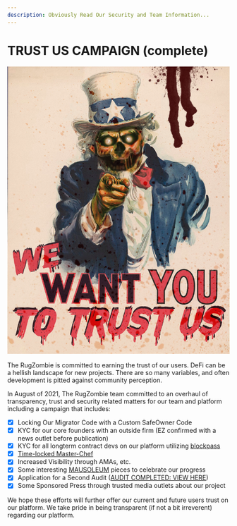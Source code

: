 ```yaml
---
description: Obviously Read Our Security and Team Information...
---
```


# TRUST US CAMPAIGN (complete)

![](../.gitbook/assets/wewanttrust.jpg)

The RugZombie is committed to earning the trust of our users. DeFi can be a hellish landscape for new projects. There are so many variables, and often development is pitted against community perception.&#x20;

In August of 2021, The RugZombie team committed to an overhaul of transparency, trust and security related matters for our team and platform including a campaign that includes:&#x20;

* [x] Locking Our Migrator Code with a Custom SafeOwner Code
* [x] KYC for our core founders with an outside firm (EZ confirmed with a news outlet before publication)&#x20;
* [x] KYC for all longterm contract devs on our platform utilizing [blockpass](https://blockpass.org)
* [x] [Time-locked Master-Chef](basic-team-security-information/)
* [x] Increased Visibility through AMAs, etc.
* [x] Some interesting [MAUSOLEUM](broken-reference) pieces to celebrate our progress
* [x] Application for a Second Audit ([AUDIT COMPLETED: VIEW HERE](https://rugzombie.gitbook.io/docs/security-and-team-information/basic-team-security-information/audits))
* [x] Some Sponsored Press through trusted media outlets about our project

We hope these efforts will further offer our current and future users trust on our platform. We take pride in being transparent (if not a bit irreverent) regarding our platform.
